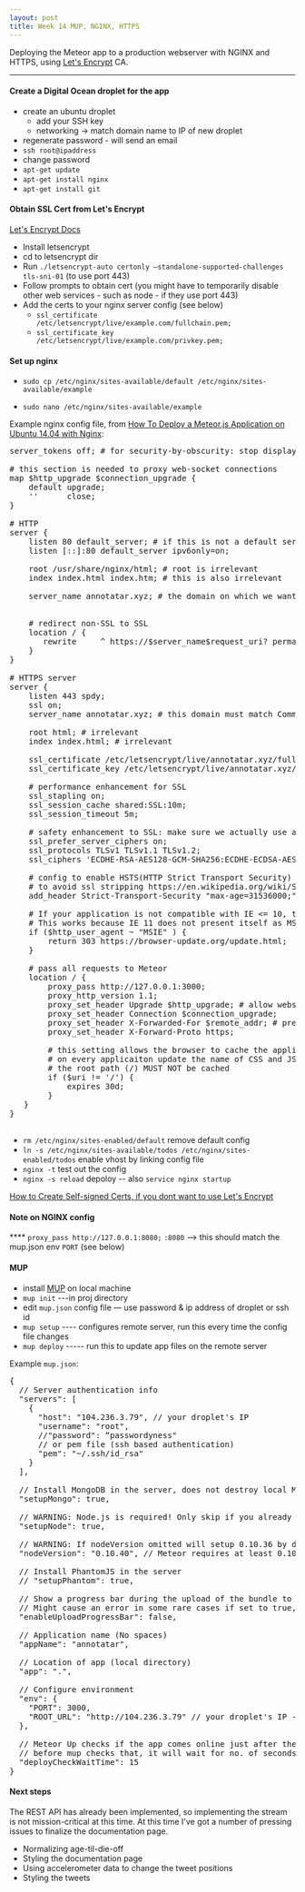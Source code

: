 ```yaml
---
layout: post
title: Week 14 MUP, NGINX, HTTPS
---
```


Deploying the Meteor app to a production webserver with NGINX and HTTPS, using [Let's Encrypt](https://letsencrypt.org/) CA.

-----

#### Create a Digital Ocean droplet for the app
- create an ubuntu droplet
   - add your SSH key
   - networking -> match domain name to IP of new droplet
- regenerate password - will send an email
- `ssh root@ipaddress`
- change password
- `apt-get update`
- `apt-get install nginx`
- `apt-get install git`

#### Obtain SSL Cert from Let's Encrypt

[Let's Encrypt Docs](http://letsencrypt.readthedocs.org/en/latest/using.html#installation)

- Install letsencrypt
- cd to letsencrypt dir
- Run `./letsencrypt-auto certonly —standalone-supported-challenges tls-sni-01`  (to use port 443)
- Follow prompts to obtain cert (you might have to temporarily disable other web services - such as node - if they use port 443)
- Add the certs to your nginx server config (see below)
  - `ssl_certificate /etc/letsencrypt/live/example.com/fullchain.pem;`
  - `ssl_certificate_key /etc/letsencrypt/live/example.com/privkey.pem;`

#### Set up nginx

- `sudo cp /etc/nginx/sites-available/default /etc/nginx/sites-available/example`

- `sudo nano /etc/nginx/sites-available/example`

Example nginx config file, from [How To Deploy a Meteor.js Application on Ubuntu 14.04 with Nginx](https://www.digitalocean.com/community/tutorials/how-to-deploy-a-meteor-js-application-on-ubuntu-14-04-with-nginx):

<pre>
server_tokens off; # for security-by-obscurity: stop displaying nginx version

# this section is needed to proxy web-socket connections
map $http_upgrade $connection_upgrade {
    default upgrade;
    ''      close;
}

# HTTP
server {
    listen 80 default_server; # if this is not a default server, remove "default_server"
    listen [::]:80 default_server ipv6only=on;

    root /usr/share/nginx/html; # root is irrelevant
    index index.html index.htm; # this is also irrelevant

    server_name annotatar.xyz; # the domain on which we want to host the application. Since we set "default_server" previously, nginx will answer all hosts anyway.


    # redirect non-SSL to SSL
    location / {
       rewrite     ^ https://$server_name$request_uri? permanent;
    }
}

# HTTPS server
server {
    listen 443 spdy; 
    ssl on;
    server_name annotatar.xyz; # this domain must match Common Name (CN) in the SSL certificate

    root html; # irrelevant
    index index.html; # irrelevant

    ssl_certificate /etc/letsencrypt/live/annotatar.xyz/fullchain.pem; # full path to SSL certificate and CA certificate concatenated together
    ssl_certificate_key /etc/letsencrypt/live/annotatar.xyz/privkey.pem; # full path to SSL key

    # performance enhancement for SSL
    ssl_stapling on;
    ssl_session_cache shared:SSL:10m;
    ssl_session_timeout 5m;

    # safety enhancement to SSL: make sure we actually use a safe cipher
    ssl_prefer_server_ciphers on;
    ssl_protocols TLSv1 TLSv1.1 TLSv1.2;
    ssl_ciphers 'ECDHE-RSA-AES128-GCM-SHA256:ECDHE-ECDSA-AES128-GCM-SHA256:ECDHE-RSA-AES256-GCM-SHA384:ECDHE-ECDSA-AES256-GCM-SHA384:kEDH+AESGCM:ECDHE-RSA-AES128-SHA256:ECDHE-ECDSA-AES128-SHA256:ECDHE-RSA-AES128-SHA:ECDHE-ECDSA-AES128-SHA:ECDHE-RSA-AES256-SHA384:ECDHE-ECDSA-AES256-SHA384:ECDHE-RSA-AES256-SHA:ECDHE-ECDSA-AES256-SHA:DHE-RSA-AES128-SHA256:DHE-RSA-AES128-SHA:DHE-RSA-AES256-SHA256:DHE-DSS-AES256-SHA:AES128-GCM-SHA256:AES256-GCM-SHA384:ECDHE-RSA-RC4-SHA:ECDHE-ECDSA-RC4-SHA:RC4-SHA:HIGH:!aNULL:!eNULL:!EXPORT:!DES:!3DES:!MD5:!PSK';

    # config to enable HSTS(HTTP Strict Transport Security) https://developer.mozilla.org/en-US/docs/Security/HTTP_Strict_Transport_Security
    # to avoid ssl stripping https://en.wikipedia.org/wiki/SSL_stripping#SSL_stripping
    add_header Strict-Transport-Security "max-age=31536000;";

    # If your application is not compatible with IE <= 10, this will redirect visitors to a page advising a browser update
    # This works because IE 11 does not present itself as MSIE anymore
    if ($http_user_agent ~ "MSIE" ) {
        return 303 https://browser-update.org/update.html;
    }

    # pass all requests to Meteor
    location / {
        proxy_pass http://127.0.0.1:3000;
        proxy_http_version 1.1;
        proxy_set_header Upgrade $http_upgrade; # allow websockets
        proxy_set_header Connection $connection_upgrade;
        proxy_set_header X-Forwarded-For $remote_addr; # preserve client IP
        proxy_set_header X-Forward-Proto https;

        # this setting allows the browser to cache the application in a way compatible with Meteor
        # on every applicaiton update the name of CSS and JS file is different, so they can be cache infinitely (here: 30 days)
        # the root path (/) MUST NOT be cached
        if ($uri != '/') {
            expires 30d;
        }
   }
}

</pre>

- `rm /etc/nginx/sites-enabled/default` remove default config
- `ln -s /etc/nginx/sites-available/todos /etc/nginx/sites-enabled/todos` enable vhost by linking config file
- `nginx -t` test out the config
- `nginx -s reload` depoloy -- also `service nginx startup`

[How to Create Self-signed Certs, if you dont want to use Let's Encrypt](https://www.digitalocean.com/community/tutorials/how-to-create-a-ssl-certificate-on-nginx-for-ubuntu-12-04)

#### Note on NGINX config
**** `proxy_pass http://127.0.0.1:8080;`
`:8080` —> this should match the mup.json env `PORT` (see below)

#### MUP
- install [MUP](https://github.com/arunoda/meteor-up) on local machine
- `mup init` ---in proj directory
- edit `mup.json` config file — use password & ip address of droplet or ssh id
- `mup setup` ---- configures remote server, run this every time the config file changes
- `mup deploy` ----- run this to update app files on the remote server

Example `mup.json`:
<pre>
{
  // Server authentication info
  "servers": [
    {
      "host": "104.236.3.79", // your droplet's IP
      "username": "root",
      //"password": “passwordyness"
      // or pem file (ssh based authentication)
      "pem": "~/.ssh/id_rsa"
    }
  ],

  // Install MongoDB in the server, does not destroy local MongoDB on future setup
  "setupMongo": true,

  // WARNING: Node.js is required! Only skip if you already have Node.js installed on server.
  "setupNode": true,

  // WARNING: If nodeVersion omitted will setup 0.10.36 by default. Do not use v, only version number.
  "nodeVersion": "0.10.40", // Meteor requires at least 0.10.40

  // Install PhantomJS in the server
  // "setupPhantom": true,

  // Show a progress bar during the upload of the bundle to the server.
  // Might cause an error in some rare cases if set to true, for instance in Shippable CI
  "enableUploadProgressBar": false,

  // Application name (No spaces)
  "appName": "annotatar",

  // Location of app (local directory)
  "app": ".",

  // Configure environment
  "env": {
    "PORT": 3000,
    "ROOT_URL": "http://104.236.3.79" // your droplet's IP -- don't use https, nginx will take care of routing
  },

  // Meteor Up checks if the app comes online just after the deployment
  // before mup checks that, it will wait for no. of seconds configured below
  "deployCheckWaitTime": 15
}
</pre>

#### Next steps

The REST API has already been implemented, so implementing the stream is not mission-critical at this time. At this time I've got a number of pressing issues to finalize the documentation page.

* Normalizing age-til-die-off
* Styling the documentation page
* Using accelerometer data to change the tweet positions
* Styling the tweets
